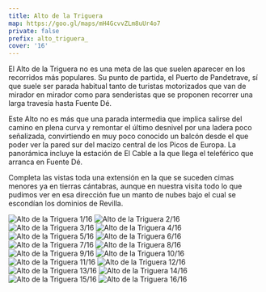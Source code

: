 ```yaml
---
title: Alto de la Triguera
map: https://goo.gl/maps/mH4GcvvZLm8uUr4o7
private: false
prefix: alto_triguera_
cover: '16'
---
```

El Alto de la Triguera no es una meta de las que suelen aparecer en los recorridos más populares. Su punto de partida, el Puerto de Pandetrave, sí que suele ser parada habitual tanto de turistas motorizados que van de mirador en mirador como para senderistas que se proponen recorrer una larga travesía hasta Fuente Dé.

Este Alto no es más que una parada intermedia que implica salirse del camino en plena curva y remontar el último desnivel por una ladera poco señalizada, convirtiendo en muy poco conocido un balcón desde el que poder ver la pared sur del macizo central de los Picos de Europa. La panorámica incluye la estación de El Cable a la que llega el teleférico que arranca en Fuente Dé.

Completa las vistas toda una extensión en la que se suceden cimas menores ya en tierras cántabras, aunque en nuestra visita todo lo que pudimos ver en esa dirección fue un manto de nubes bajo el cual se escondían los dominios de Revilla.

![Alto de la Triguera 1/16](01)
![Alto de la Triguera 2/16](02)
![Alto de la Triguera 3/16](03)
![Alto de la Triguera 4/16](04)
![Alto de la Triguera 5/16](05)
![Alto de la Triguera 6/16](06)
![Alto de la Triguera 7/16](07)
![Alto de la Triguera 8/16](08)
![Alto de la Triguera 9/16](09)
![Alto de la Triguera 10/16](10)
![Alto de la Triguera 11/16](11)
![Alto de la Triguera 12/16](12)
![Alto de la Triguera 13/16](13)
![Alto de la Triguera 14/16](14)
![Alto de la Triguera 15/16](15)
![Alto de la Triguera 16/16](16)